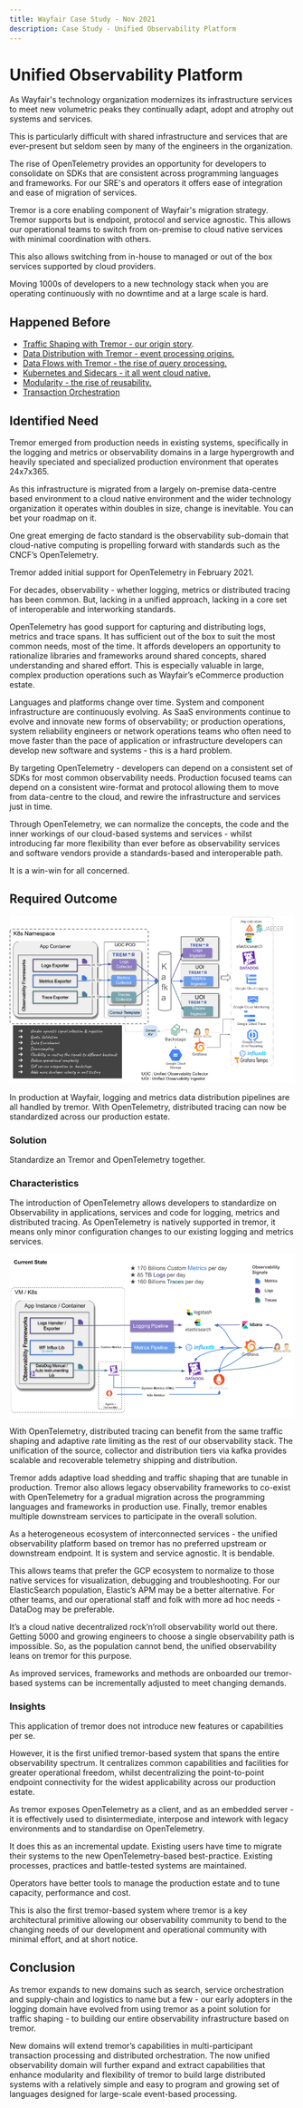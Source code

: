 ```yaml
---
title: Wayfair Case Study - Nov 2021
description: Case Study - Unified Observability Platform
---
```


# Unified Observability Platform

As Wayfair's technology organization modernizes its infrastructure services to meet
new volumetric peaks they continually adapt, adopt and atrophy out systems and services.

This is particularly difficult with shared infrastructure and services that are ever-present
but seldom seen by many of the engineers in the organization.

The rise of OpenTelemetry provides an opportunity for developers to consolidate on SDKs that
are consistent across programming languages and frameworks. For our SRE's and operators it
offers ease of integration and ease of migration of services.

Tremor is a core enabling component of Wayfair's migration strategy. Tremor supports
but is endpoint, protocol and service agnostic. This allows our operational teams to
switch from on-premise to cloud native services with minimal coordination with others.

This also allows switching from in-house to managed or out of the box services supported
by cloud providers.

Moving 1000s of developers to a new technology stack when you are operating continuously
with no downtime and at a large scale is hard.

## Happened Before

* [Traffic Shaping with Tremor - our origin story](/blog/2021_11_09_wayfair_traffic_shaping).
* [Data Distribution with Tremor - event processing origins.](/blog/2021_11_09_wayfair_data_distribution)
* [Data Flows with Tremor - the rise of query processing.](/blog/2021_11_09_wayfair_data_flow)
* [Kubernetes and Sidecars - it all went cloud native.](/blog/2021_11_09_wayfair_kubernetes_sidecars)
* [Modularity - the rise of reusability.](/blog/2021_11_09_wayfair_modularity)
* [Transaction Orchestration](/blog/2021_11_09_wayfair_search)

## Identified Need

Tremor emerged from production needs in existing systems, specifically
in the logging and metrics or observability domains in a large
hypergrowth and heavily speciated and specialized production environment
that operates 24x7x365.

As this infrastructure is migrated from a largely on-premise data-centre
based environment to a cloud native environment and the wider technology
organization it operates within doubles in size, change is inevitable.
You can bet your roadmap on it.

One great emerging de facto standard is the observability sub-domain
that cloud-native computing is propelling forward with standards such as
the CNCF’s OpenTelemetry.

Tremor added initial support for OpenTelemetry in February 2021.  
  
For decades, observability - whether logging, metrics or distributed
tracing has been common. But, lacking in a unified approach, lacking in
a core set of interoperable and interworking standards.

OpenTelemetry has good support for capturing and distributing logs,
metrics and trace spans. It has sufficient out of the box to suit the
most common needs, most of the time. It affords developers an
opportunity to rationalize libraries and frameworks around shared
concepts, shared understanding and shared effort. This is especially
valuable in large, complex production operations such as Wayfair’s
eCommerce production estate.

Languages and platforms change over time. System and component
infrastructure are continuously evolving. As SaaS environments continue
to evolve and innovate new forms of observability; or production
operations, system reliability engineers or network operations teams who
often need to move faster than the pace of application or infrastructure
developers can develop new software and systems - this is a hard
problem.

By targeting OpenTelemetry - developers can depend on a consistent set
of SDKs for most common observability needs. Production focused teams
can depend on a consistent wire-format and protocol allowing them to
move from data-centre to the cloud, and rewire the infrastructure and
services just in time.  
  
Through OpenTelemetry, we can normalize the concepts, the code and the
inner workings of our cloud-based systems and services - whilst
introducing far more flexibility than ever before as observability
services and software vendors provide a standards-based and
interoperable path.  
  
It is a win-win for all concerned.

## Required Outcome

![High level architecture - current system](./media/uop/image1.png)

In production at Wayfair, logging and metrics data distribution
pipelines are all handled by tremor. With OpenTelemetry, distributed
tracing can now be standardized across our production estate.

### Solution

Standardize an Tremor and OpenTelemetry together.

### Characteristics

The introduction of OpenTelemetry allows developers to standardize on
Observability in applications, services and code for logging, metrics
and distributed tracing. As OpenTelemetry is natively supported in
tremor, it means only minor configuration changes to our existing
logging and metrics services.

![The new OpenTelemetry normal](./media/uop/image2.png)

With OpenTelemetry, distributed tracing can benefit from the same
traffic shaping and adaptive rate limiting as the rest of our
observability stack. The unification of the source, collector and
distribution tiers via kafka provides scalable and recoverable telemetry
shipping and distribution.

Tremor adds adaptive load shedding and traffic shaping that are tunable
in production. Tremor also allows legacy observability frameworks to
co-exist with OpenTelemetry for a gradual migration across the
programming languages and frameworks in production use. Finally, tremor
enables multiple downstream services to participate in the overall
solution.

As a heterogeneous ecosystem of interconnected services - the unified
observability platform based on tremor has no preferred upstream or
downstream endpoint. It is system and service agnostic. It is
bendable.  
  
This allows teams that prefer the GCP ecosystem to normalize to those
native services for visualization, debugging and troubleshooting. For
our ElasticSearch population, Elastic’s APM may be a better alternative.
For other teams, and our operational staff and folk with more ad hoc
needs - DataDog may be preferable.

It’s a cloud native decentralized rock’n’roll observability world out
there. Getting 5000 and growing engineers to choose a single
observability path is impossible. So, as the population cannot bend, the
unified observability leans on tremor for this purpose.

As improved services, frameworks and methods are onboarded our
tremor-based systems can be incrementally adjusted to meet changing
demands.

### Insights

This application of tremor does not introduce new features or
capabilities per se.

However, it is the first unified tremor-based system that spans the
entire observability spectrum. It centralizes common capabilities and
facilities for greater operational freedom, whilst decentralizing the
point-to-point endpoint connectivity for the widest applicability across
our production estate.

As tremor exposes OpenTelemetry as a client, and as an embedded server -
it is effectively used to disintermediate, interpose and intework with
legacy environments and to standardise on OpenTelemetry.  
  
It does this as an incremental update. Existing users have time to
migrate their systems to the new OpenTelemetry-based best-practice.
Existing processes, practices and battle-tested systems are
maintained.  
  
Operators have better tools to manage the production estate and to tune
capacity, performance and cost.

This is also the first tremor-based system where tremor is a key
architectural primitive allowing our observability community to
bend to the changing needs of our development and operational community
with minimal effort, and at short notice.

## Conclusion

As tremor expands to new domains such as search, service orchestration
and supply-chain and logistics to name but a few - our early adopters in
the logging domain have evolved from using tremor as a point solution
for traffic shaping - to building our entire observability
infrastructure based on tremor.  
  
New domains will extend tremor’s capabilities in multi-participant
transaction processing and distributed orchestration. The now unified
observability domain will further expand and extract capabilities that
enhance modularity and flexibility of tremor to build large distributed
systems with a relatively simple and easy to program and growing set of
languages designed for large-scale event-based processing.
